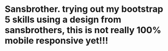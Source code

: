 # Sansbrother. trying out my bootstrap 5 skills using a design from sansbrothers, this is not really 100% mobile responsive yet!!!
